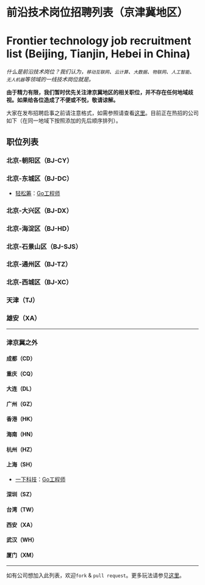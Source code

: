 # 前沿技术岗位招聘列表（京津冀地区）
# Frontier technology job recruitment list (Beijing, Tianjin, Hebei in China)

*什么是前沿技术岗位？我们认为，`移动互联网`、`云计算`、`大数据`、`物联网`、`人工智能`、`无人机器`等领域的一线技术岗位就是。*

**由于精力有限，我们暂时优先关注津京冀地区的相关职位，并不存在任何地域歧视。如果给各位造成了不便或不悦，敬请谅解。**

大家在发布招聘启事之前请注意格式，如需参照请查看[这里](https://github.com/GoHackers/jobs/blob/master/recruit_template.md)。目前正在热招的公司如下（在同一地域下按照添加的先后顺序排列）。

## 职位列表

### 北京-朝阳区（BJ-CY）

### 北京-东城区（BJ-DC）
- [轻松筹](https://www.qschou.com)：[Go工程师](https://github.com/GoHackers/jobs/issues/2)

### 北京-大兴区（BJ-DX）

### 北京-海淀区（BJ-HD）

### 北京-石景山区（BJ-SJS）

### 北京-通州区（BJ-TZ）

### 北京-西城区（BJ-XC）

### 天津（TJ）

### 雄安（XA）

---------------

### 津京冀之外

#### 成都（CD）

#### 重庆（CQ）

#### 大连（DL）

#### 广州（GZ）

#### 香港（HK）

#### 海南（HN）

#### 杭州（HZ）

#### 上海（SH）
- [一下科技](http://www.yixia.com/)：[Go工程师](https://github.com/GoHackers/jobs/issues/3)

#### 深圳（SZ）

#### 台湾（TW）

#### 西安（XA）

#### 武汉（WH）

#### 厦门（XM）

---------------

如有公司想加入此列表，欢迎`fork` & `pull request`。更多玩法请参见[这里](https://github.com/GoHackers/jobs/blob/master/how_to_play.md)。

